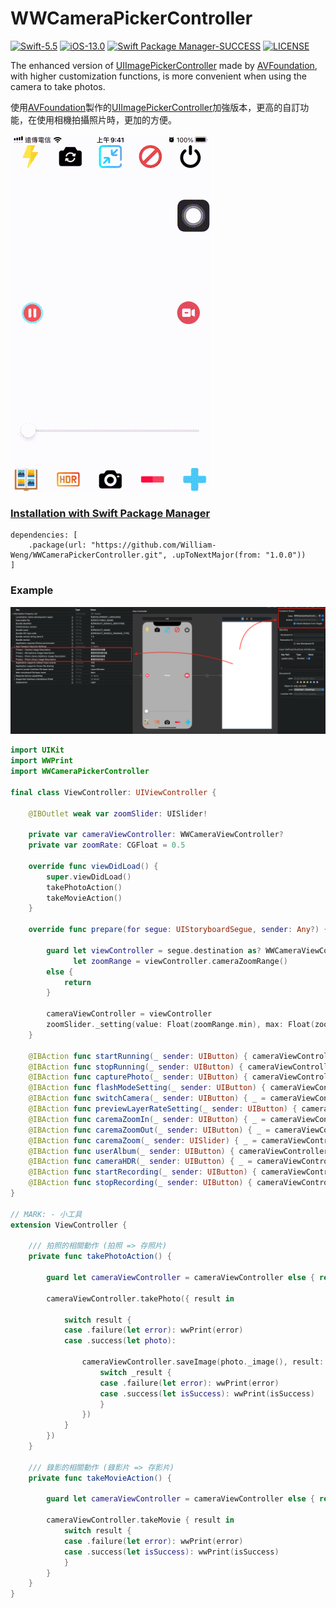 # WWCameraPickerController
[![Swift-5.5](https://img.shields.io/badge/Swift-5.5-orange.svg?style=flat)](https://developer.apple.com/swift/) [![iOS-13.0](https://img.shields.io/badge/iOS-13.0-pink.svg?style=flat)](https://developer.apple.com/swift/) [![Swift Package Manager-SUCCESS](https://img.shields.io/badge/Swift_Package_Manager-SUCCESS-blue.svg?style=flat)](https://developer.apple.com/swift/) [![LICENSE](https://img.shields.io/badge/LICENSE-MIT-yellow.svg?style=flat)](https://developer.apple.com/swift/)

The enhanced version of [UIImagePickerController](https://medium.com/彼得潘的試煉-勇者的-100-道-swift-ios-app-謎題/77-搭配-uiimagepickercontroller-選照片-ed2b2423b7a9) made by [AVFoundation](https://www.appcoda.com.tw/avfoundation-camera-app/), with higher customization functions, is more convenient when using the camera to take photos.

使用[AVFoundation](https://www.appcoda.com.tw/avfoundation-camera-app/)製作的[UIImagePickerController](https://medium.com/彼得潘的試煉-勇者的-100-道-swift-ios-app-謎題/77-搭配-uiimagepickercontroller-選照片-ed2b2423b7a9)加強版本，更高的自訂功能，在使用相機拍攝照片時，更加的方便。

![](./Example.gif)

### [Installation with Swift Package Manager](https://medium.com/彼得潘的-swift-ios-app-開發問題解答集/使用-spm-安裝第三方套件-xcode-11-新功能-2c4ffcf85b4b)
```
dependencies: [
    .package(url: "https://github.com/William-Weng/WWCameraPickerController.git", .upToNextMajor(from: "1.0.0"))
]
```

### Example
![](./IBDesignable.png)

```swift
import UIKit
import WWPrint
import WWCameraPickerController

final class ViewController: UIViewController {
    
    @IBOutlet weak var zoomSlider: UISlider!
    
    private var cameraViewController: WWCameraViewController?
    private var zoomRate: CGFloat = 0.5
    
    override func viewDidLoad() {
        super.viewDidLoad()
        takePhotoAction()
        takeMovieAction()
    }
    
    override func prepare(for segue: UIStoryboardSegue, sender: Any?) {
        
        guard let viewController = segue.destination as? WWCameraViewController,
              let zoomRange = viewController.cameraZoomRange()
        else {
            return
        }
        
        cameraViewController = viewController
        zoomSlider._setting(value: Float(zoomRange.min), max: Float(zoomRange.max), min: Float(zoomRange.min), isContinuous: true)
    }
    
    @IBAction func startRunning(_ sender: UIButton) { cameraViewController?.startRunning() }
    @IBAction func stopRunning(_ sender: UIButton) { cameraViewController?.stopRunning() }
    @IBAction func capturePhoto(_ sender: UIButton) { cameraViewController?.capturePhoto() }
    @IBAction func flashModeSetting(_ sender: UIButton) { cameraViewController?.flashModeSetting(.on) }
    @IBAction func switchCamera(_ sender: UIButton) { _ = cameraViewController?.switchCamera() }
    @IBAction func previewLayerRateSetting(_ sender: UIButton) { cameraViewController?.previewLayerRateSetting(sessionPreset: .photo, videoGravity: .resizeAspect) }
    @IBAction func caremaZoomIn(_ sender: UIButton) { _ = cameraViewController?.cameraZoomIn(with: 0.5) }
    @IBAction func caremaZoomOut(_ sender: UIButton) { _ = cameraViewController?.cameraZoomOut(with: 0.5) }
    @IBAction func caremaZoom(_ sender: UISlider) { _ = cameraViewController?.cameraZoom(with: 0.5, factor: CGFloat(sender.value)) }
    @IBAction func userAlbum(_ sender: UIButton) { cameraViewController?.album() }
    @IBAction func cameraHDR(_ sender: UIButton) { _ = cameraViewController?.cameraHDR(isEnable: false) }
    @IBAction func startRecording(_ sender: UIButton) { cameraViewController?.startRecording(with: 3) }
    @IBAction func stopRecording(_ sender: UIButton) { cameraViewController?.stopRecording() }
}

// MARK: - 小工具
extension ViewController {
    
    /// 拍照的相關動作 (拍照 => 存照片)
    private func takePhotoAction() {
        
        guard let cameraViewController = cameraViewController else { return }
        
        cameraViewController.takePhoto({ result in
            
            switch result {
            case .failure(let error): wwPrint(error)
            case .success(let photo):
                
                cameraViewController.saveImage(photo._image(), result: { _result in
                    switch _result {
                    case .failure(let error): wwPrint(error)
                    case .success(let isSuccess): wwPrint(isSuccess)
                    }
                })
            }
        })
    }
    
    /// 錄影的相關動作 (錄影片 => 存影片)
    private func takeMovieAction() {
        
        guard let cameraViewController = cameraViewController else { return }
        
        cameraViewController.takeMovie { result in
            switch result {
            case .failure(let error): wwPrint(error)
            case .success(let isSuccess): wwPrint(isSuccess)
            }
        }
    }
}
```
